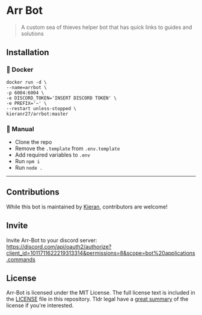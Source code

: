 # Arr Bot

> A custom sea of thieves helper bot that has quick links to guides and solutions

## Installation

### 🐋 Docker

```shell
docker run -d \
--name=arrbot \
-p 6004:6004 \
-e DISCORD_TOKEN='INSERT DISCORD TOKEN' \
-e PREFIX='~' \
--restart unless-stopped \
kieranr27/arrbot:master
```

### 👷 Manual

- Clone the repo
- Remove the `.template` from `.env.template`
- Add required variables to `.env`
- Run `npm i`
- Run `node .`

---

## Contributions

While this bot is maintained by [Kieran](https://github.com/KieranRobson), contributors are welcome!

## Invite

Invite Arr-Bot to your discord server: https://discord.com/api/oauth2/authorize?client_id=1011711622219313314&permissions=8&scope=bot%20applications.commands

## License

Arr-Bot is licensed under the MIT License. The full license text is included in the [LICENSE](LICENSE) file in this repository. Tldr legal have a [great summary](https://www.tldrlegal.com/l/mit) of the license if you're interested.
